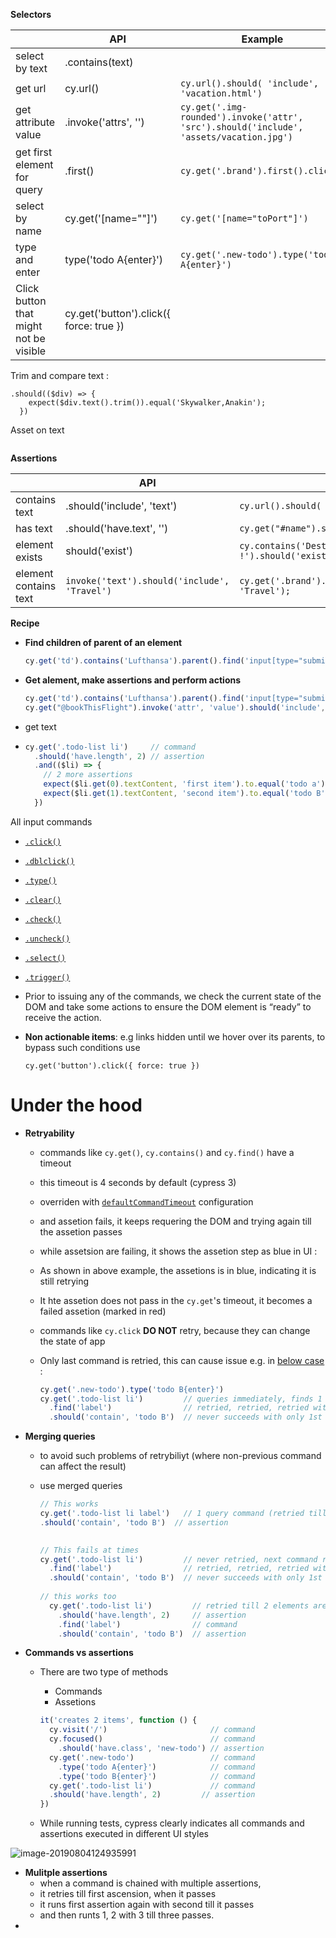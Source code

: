 **Selectors**

|                                        | API                                     | Example                                                      |
| -------------------------------------- | --------------------------------------- | ------------------------------------------------------------ |
| select by text                         | .contains(text)                         |                                                              |
| get url                                | cy.url()                                | ```cy.url().should( 'include', 'vacation.html')```           |
| get attribute value                    | .invoke('attrs', '<atr-name>')          | ```cy.get('.img-rounded').invoke('attr', 'src').should('include', 'assets/vacation.jpg')``` |
| get first element for query            | .first()                                | `cy.get('.brand').first().click()`                           |
| select by name                         | cy.get('[name="<value>"]')              | `cy.get('[name="toPort"]')`                                  |
| type and enter                         | type('todo A{enter}')                   | `cy.get('.new-todo').type('todo A{enter}')`                  |
| Click button that might not be visible | cy.get('button').click({ force: true }) |                                                              |

Trim and compare text : 
```
.should(($div) => {
    expect($div.text().trim()).equal('Skywalker,Anakin');
  })
```

Asset on text
```

```
**Assertions**

|                | API                        | Example                                                      |
| -------------- | -------------------------- | ------------------------------------------------------------ |
| contains text  | .should('include', 'text') | ```cy.url().should( 'include', 'vacation.html')```           |
| has text  | .should('have.text', '<value>') | ```cy.get("#name").should( 'have.text', 'vacation.html')```           |
| element exists | should('exist')            | ```cy.contains('Destination of the week: Hawaii !').should('exist')``` |
| element contains text |  `invoke('text').should('include', 'Travel')`                     |`cy.get('.brand').first().invoke('text').should('include', 'Travel'); `|

**Recipe**

- **Find children of parent of an element**

  ```js
  cy.get('td').contains('Lufthansa').parent().find('input[type="submit"]').as("bookThisFligh")
  ```

- **Get alement, make assertions and perform actions**

  ```js
  cy.get('td').contains('Lufthansa').parent().find('input[type="submit"]').as("bookThisFlight")
  cy.get("@bookThisFlight").invoke('attr', 'value').should('include', 'Choose This Flight')   cy.get("@bookThisFlight").click()
  ```

- get text

- ```javascript
  cy.get('.todo-list li')     // command
    .should('have.length', 2) // assertion
    .and(($li) => {
      // 2 more assertions
      expect($li.get(0).textContent, 'first item').to.equal('todo a')
      expect($li.get(1).textContent, 'second item').to.equal('todo B')
    })
  ```




All input commands 

- [`.click()`](https://docs.cypress.io/api/commands/click.html)

- [`.dblclick()`](https://docs.cypress.io/api/commands/dblclick.html)

- [`.type()`](https://docs.cypress.io/api/commands/type.html)

- [`.clear()`](https://docs.cypress.io/api/commands/clear.html)

- [`.check()`](https://docs.cypress.io/api/commands/check.html)

- [`.uncheck()`](https://docs.cypress.io/api/commands/uncheck.html)

- [`.select()`](https://docs.cypress.io/api/commands/select.html)

- [`.trigger()`](https://docs.cypress.io/api/commands/trigger.html)

- Prior to issuing any of the commands, we check the current state of the DOM and take some actions to ensure the DOM element is “ready” to receive the action.

- **Non actionable items**: e.g links hidden until we hover over its parents, to bypass such conditions use 

  ```
  cy.get('button').click({ force: true })
  ```

  

# Under the hood

- **Retryability** 

  - commands like `cy.get()`, `cy.contains()` and `cy.find()`  have a timeout

  - this timeout is 4 seconds by default (cypress 3)

  - overriden with [`defaultCommandTimeout`](https://docs.cypress.io/guides/references/configuration.html#Timeouts) configuration

  - and assetion fails, it keeps requering the DOM and trying again till the assetion passes

  - while assetsion are failing, it shows the assetion step as blue in UI : 
  <!--
    ![Retrying finding 2 items](/Users/dawn/Documents/projects/cypress-hello/docs/images/retryablity.gif)
  -->
    
  - As shown in above example, the assetions is in blue, indicating it is still retrying

  - It hte assetion does not pass in the `cy.get`'s timeout, it becomes a failed assetion (marked in red)

  - commands like `cy.click` **DO NOT** retry, because they can change the state of app

  - Only last command is retried, this can cause issue e.g. in [below case](https://docs.cypress.io/guides/core-concepts/retry-ability.html#Only-the-last-command-is-retried) : 

    ```javascript
    cy.get('.new-todo').type('todo B{enter}')
    cy.get('.todo-list li')         // queries immediately, finds 1 <li>
      .find('label')                // retried, retried, retried with 1 <li>
      .should('contain', 'todo B')  // never succeeds with only 1st <li>
    ```

- **Merging queries** 

  - to avoid such problems of retrybiliyt (where non-previous command can affect the result)

  - use merged queries

    ```javascript
    // This works
    cy.get('.todo-list li label')   // 1 query command (retried till timeout)
    .should('contain', 'todo B')  // assertion
    
        
    // This fails at times
    cy.get('.todo-list li')         // never retried, next command runs on result of this
      .find('label')                // retried, retried, retried with 1 <li>
      .should('contain', 'todo B')  // never succeeds with only 1st <li>
      
    // this works too
      cy.get('.todo-list li')         // retried till 2 elements are found
        .should('have.length', 2)     // assertion
        .find('label')                // command
        .should('contain', 'todo B')  // assertion
    ```

    

- **Commands vs assertions**

  - There are two type of methods

    - Commands
    - Assetions
    
    ```javascript
    it('creates 2 items', function () {
      cy.visit('/')                       // command
      cy.focused()                        // command
        .should('have.class', 'new-todo') // assertion
      cy.get('.new-todo')                 // command
        .type('todo A{enter}')            // command
        .type('todo B{enter}')            // command
      cy.get('.todo-list li')             // command
      .should('have.length', 2)         // assertion
    })
    ```
  
  - While running tests, cypress clearly indicates all commands and assertions executed in different UI styles

![image-20190804124935991](/Users/dawn/Documents/projects/cypress-hello/docs/images/command-vs-assertions.png)



- **Mulitple assertions**
  - when a command is chained with multiple assertions, 
  - it retries till first ascension, when it passes
  - it runs first assertion again with second till it passes
  - and then runts 1, 2 with 3 till three passes.
- 
